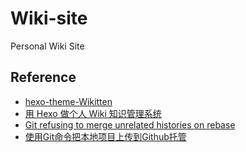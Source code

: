 # Wiki-site
Personal Wiki Site

## Reference

- [hexo-theme-Wikitten](https://github.com/zthxxx/hexo-theme-Wikitten)
- [用 Hexo 做个人 Wiki 知识管理系统](https://www.v2ex.com/t/347176?p=2)
- [Git refusing to merge unrelated histories on rebase](https://stackoverflow.com/questions/37937984/git-refusing-to-merge-unrelated-histories-on-rebase)
- [使用Git命令把本地项目上传到Github托管](https://blog.csdn.net/CHENYUFENG1991/article/details/48930471)
